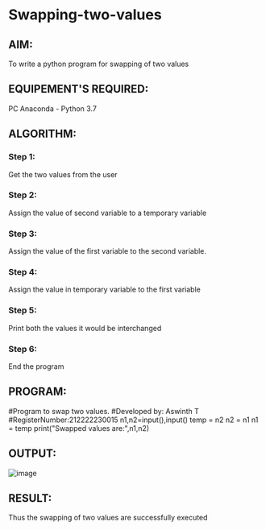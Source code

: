 # Swapping-two-values
## AIM:
To write a python program for swapping of two values
## EQUIPEMENT'S REQUIRED: 
PC
Anaconda - Python 3.7
## ALGORITHM: 
### Step 1:
Get the two values from the user
### Step 2: 
Assign the value of second variable to a temporary variable 
### Step 3: 
Assign the value of the first variable to the second variable.
### Step 4:  
Assign the value in temporary variable to the first variable
### Step 5: 
Print both the values it would be interchanged
### Step 6: 
End the program
## PROGRAM:
#Program to swap two values.
#Developed by: Aswinth T
#RegisterNumber:212222230015
n1,n2=input(),input()
temp = n2
n2 = n1
n1 = temp
print("Swapped values are:",n1,n2)


## OUTPUT:
![image](https://user-images.githubusercontent.com/120236638/227963213-101f3c4a-de51-4ab7-831e-0a5f863d627d.png)

## RESULT:
Thus the swapping of two values are successfully executed



